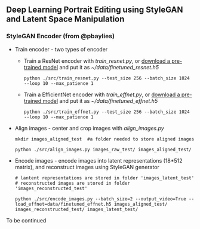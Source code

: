 ## Deep Learning Portrait Editing using StyleGAN and Latent Space Manipulation


### StyleGAN Encoder (from @pbaylies)

* Train encoder - two types of encoder
    * Train a ResNet encoder with *train_resnet.py*, or [download a pre-trained model](https://drive.google.com/open?id=1tZLucJ1pZ8GA9JTRwF9d-Thr0zhR-i6l) and put it as *~/data/finetuned_resnet.h5*
      ```
      python ./src/train_resnet.py --test_size 256 --batch_size 1024 --loop 10 --max_patience 1
      ```
    
    * Train a EfficientNet encoder with *train_effnet.py*, or [download a pre-trained model](https://drive.google.com/open?id=1LFTlv0RFo2zXz2GKVEYZDBRL7wFIj5Cc) and put it as *~/data/finetuned_effnet.h5*
      ```
      python ./src/train_effnet.py --test_size 256 --batch_size 1024 --loop 10 --max_patience 1
      ```


* Align images - center and crop images with *align_images.py*
    ```
    mkdir images_aligned_test  #a folder needed to store aligned images

    python ./src/align_images.py images_raw_test/ images_aligned_test/
    ```


* Encode images - encode images into latent representations (18*512 matrix), and reconstruct images using StyleGAN generator 
    ```
    # lantent representations are stored in folder 'images_latent_test'
    # reconstructed images are stored in folder 'images_reconstructed_test'
    
    python ./src/encode_images.py --batch_size=2 --output_video=True --load_effnet=data/finetuned_effnet.h5 images_aligned_test/ images_reconstructed_test/ images_latent_test/
    ```

To be continued

